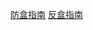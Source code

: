 [防盒指南](https://github.com/hoyolife/stone/blob/main/存档/工具/防反盒指南/防盒指南.md)
[反盒指南](https://github.com/hoyolife/stone/blob/main/存档/工具/防反盒指南/反盒指南.md)
